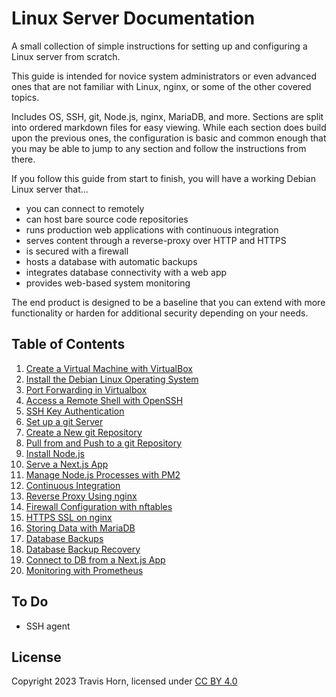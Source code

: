 # Linux Server Documentation

A small collection of simple instructions for setting up and configuring a Linux
server from scratch.

This guide is intended for novice system administrators or even advanced ones
that are not familiar with Linux, nginx, or some of the other covered topics.

Includes OS, SSH, git, Node.js, nginx, MariaDB, and more. Sections are split
into ordered markdown files for easy viewing. While each section does build upon
the previous ones, the configuration is basic and common enough that you may be
able to jump to any section and follow the instructions from there.

If you follow this guide from start to finish, you will have a working Debian
Linux server that...

- you can connect to remotely
- can host bare source code repositories
- runs production web applications with continuous integration
- serves content through a reverse-proxy over HTTP and HTTPS
- is secured with a firewall
- hosts a database with automatic backups
- integrates database connectivity with a web app
- provides web-based system monitoring

The end product is designed to be a baseline that you can extend with more
functionality or harden for additional security depending on your needs.

## Table of Contents

1. [Create a Virtual Machine with VirtualBox](./01%20Create%20a%20Virtual%20Machine%20with%20VirtualBox.md)
2. [Install the Debian Linux Operating System](./02%20Install%20the%20Debian%20Linux%20Operating%20System.md)
3. [Port Forwarding in Virtualbox](./03%20Port%20Forwarding%20in%20Virtualbox.md)
4. [Access a Remote Shell with OpenSSH](./04%20Access%20a%20Remote%20Shell%20with%20OpenSSH.md)
5. [SSH Key Authentication](./05%20SSH%20Key%20Authentication.md)
6. [Set up a git Server](./06%20Set%20up%20a%20git%20Server.md)
7. [Create a New git Repository](./07%20Create%20a%20New%20git%20Repository.md)
8. [Pull from and Push to a git Repository](./08%20Pull%20from%20and%20Push%20to%20a%20git%20Repository.md)
9. [Install Node.js](./09%20Install%20Node.js.md)
10. [Serve a Next.js App](./10%20Serve%20a%20Next.js%20App.md)
11. [Manage Node.js Processes with PM2](./11%20Manage%20Node.js%20Processes%20with%20PM2.md)
12. [Continuous Integration](./12%20Continuous%20Integration.md)
13. [Reverse Proxy Using nginx](./13%20Reverse%20Proxy%20Using%20nginx.md)
14. [Firewall Configuration with nftables](./14%20Firewall%20Configuration%20with%20nftables.md)
15. [HTTPS SSL on nginx](./15%20HTTPS%20SSL%20on%20nginx.md)
16. [Storing Data with MariaDB](./16%20Storing%20Data%20with%20MariaDB.md)
17. [Database Backups](./17%20Database%20Backups.md)
18. [Database Backup Recovery](./18%20Database%20Backup%20Recovery.md)
19. [Connect to DB from a Next.js App](./19%20Connect%20to%20DB%20from%20a%20Next.js%20App.md)
20. [Monitoring with Prometheus](./20%20Monitoring%20with%20Prometheus.md)

## To Do

- SSH agent

## License

Copyright 2023 Travis Horn, licensed under [CC BY
4.0](http://creativecommons.org/licenses/by/4.0/)
